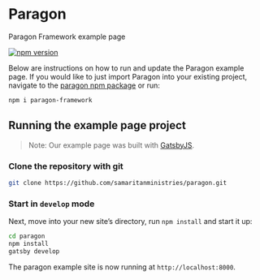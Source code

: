 # Paragon
Paragon Framework example page

[![npm version](https://badge.fury.io/js/paragon-framework.svg)](https://badge.fury.io/js/paragon-framework)


Below are instructions on how to run and update the Paragon example page. If you would like to just import Paragon into your existing project, navigate to the [paragon npm package](https://www.npmjs.com/package/paragon-framework) or run:

```bash
npm i paragon-framework
```

## Running the example page project

> Note: Our example page was built with [GatsbyJS](https://www.gatsbyjs.org/).

### Clone the repository with git

```bash
git clone https://github.com/samaritanministries/paragon.git
```

### Start in `develop` mode

  Next, move into your new site’s directory, run `npm install` and start it up:

```bash
cd paragon
npm install
gatsby develop
```

  The paragon example site is now running at `http://localhost:8000`.
